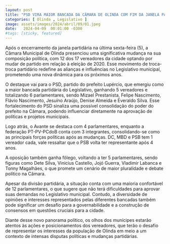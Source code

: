 ```yaml
---
layout: post
title: "PSD VIRA MAIOR BANCADA DA CÂMARA DE OLINDA COM FIM DA JANELA PARTIDÁRIA; 8 PARTIDOS DESAPARECEM"
categories: [ Olinda , Legislativo ]
image: assets/images/2024/abril/09/01.jpeg
date:   2024-04-09  00:01:00 -0300
#tags: [sticky, featured]
---
```

Após o encerramento da janela partidária na última sexta-feira (5), a Câmara Municipal de Olinda presenciou uma significativa mudança na sua composição política, com 12 dos 17 vereadores da cidade optando por mudar de partido em relação à eleição de 2020. Esse movimento de troca-troca partidário redefine as alianças e influências no Legislativo municipal, prometendo uma nova dinâmica para os próximos anos.

O destaque vai para o PSD, partido do prefeito Lupércio, que emergiu como a maior bancada partidária do Legislativo, ganhando 5 vereadores e totalizando 6 parlamentares, sendo Mizael Prestanista, Felipe Nascimento, Flávio Nascimento, Jesuíno Araújo, Denise Almeida e Everaldo Silva. Esse fortalecimento do PSD sinaliza uma possível consolidação do poder do prefeito na Câmara, podendo influenciar diretamente na aprovação de políticas e projetos municipais.

Logo atrás, o Avante se destaca com 4 parlamentares, enquanto a federação PT-PV-PCdoB conta com 3 integrantes, consolidando-se como as principais forças políticas após as mudanças. DC, MBD e PSB tem 1 vereador cada, vale ressaltar que o PSB volta ter representante após 4 anos.

A oposição também ganha fôlego, voltando a ter 5 parlamentares, sendo figuras como Dete Silva, Vinicius Castello, Jojó Guerra, Vladimir Labanca e Tonny Magalhães, o que promete um cenário de maior pluralidade e debate político na Câmara.

Apesar da divisão partidária, a situação conta com uma maioria confortável de 12 parlamentares, o que sugere que não terá dificuldades para aprovar suas demandas no Legislativo municipal. Contudo, a diversidade de opiniões e interesses representados pelas diferentes bancadas também pode significar um desafio para a governabilidade e a construção de consensos em questões cruciais para a cidade.

Diante desse novo panorama político, os olhos dos munícipes estarão atentos às ações e posicionamentos dos vereadores, que terão o desafio de representar os interesses da população de Olinda em meio a um contexto de intensas disputas políticas e mudanças partidárias.
